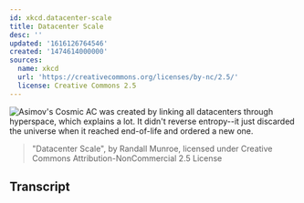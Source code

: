 ```yaml
---
id: xkcd.datacenter-scale
title: Datacenter Scale
desc: ''
updated: '1616126764546'
created: '1474614000000'
sources:
  name: xkcd
  url: 'https://creativecommons.org/licenses/by-nc/2.5/'
  license: Creative Commons 2.5
---
```

![Asimov's Cosmic AC was created by linking all datacenters through hyperspace, which explains a lot. It didn't reverse entropy--it just discarded the universe when it reached end-of-life and ordered a new one.](https://imgs.xkcd.com/comics/datacenter_scale.png)
> "Datacenter Scale", by Randall Munroe, licensed under Creative Commons Attribution-NonCommercial 2.5 License

## Transcript
